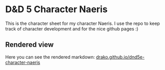# D&D 5 Character Naeris

This is the character sheet for my character Naeris.
I use the repo to keep track of character development
and for the nice github pages :)

## Rendered view

Here you can see the rendered markdown: [drako.github.io/dnd5e-character-naeris](https://drako.github.io/dnd5e-character-naeris/)
